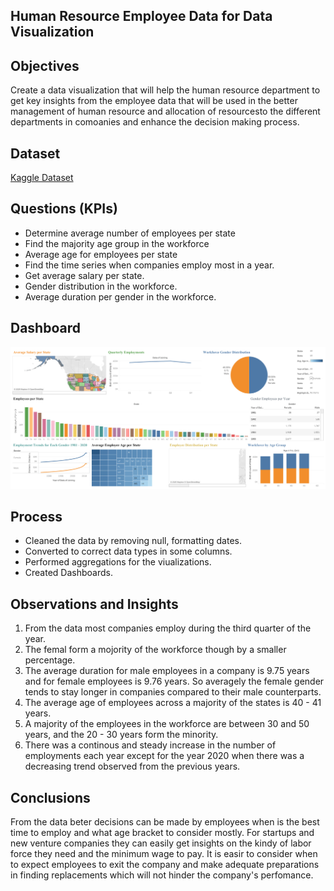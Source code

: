 ## Human Resource Employee Data for Data Visualization
## Objectives
Create a data visualization that will help the human resource department to get key insights from the employee data that will be used in the better management of human resource and allocation of resourcesto the different departments in comoanies and enhance the decision making process.
## Dataset
<a href ="https://www.kaggle.com/datasets/mexwell/data-sets-for-testing-human-resources">Kaggle Dataset</a>
## Questions (KPIs)
* Determine average number of employees per state
* Find the majority age group in the workforce
* Average age for employees per state
* Find the time series when companies employ most in a year.
* Get average salary per state.
* Gender distribution in the workforce.
* Average duration per gender in the workforce.

## Dashboard
![Human Resorce Dashboard](/dashboard/my_dashboard.png)
## Process
- Cleaned the data by removing null, formatting dates.
- Converted to correct data types in some columns.
- Performed aggregations for the viualizations.
- Created Dashboards.
## Observations and Insights
1. From the data most companies employ during the third quarter of the year.
2. The femal form a mojority of the workforce though by a smaller percentage.
3. The average duration for male employees in a company is 9.75 years and for female employees is 9.76 years. So averagely the female gender tends to stay longer in companies compared to their male counterparts.
4. The average age of employees across a majority of the states is 40 - 41 years.
5. A majority of the employees in the workforce are between 30 and 50 years, and the 20 - 30 years form the minority.
6. There was a continous and steady increase in the number of employments each year except for the year 2020 when there was a decreasing trend observed from the previous years.

## Conclusions
From the data beter decisions can be made by employees when is the best time to employ and what age bracket to consider mostly. For startups and new venture companies they can easily get insights on the kindy of labor force they need and the minimum wage to pay. It is easir to consider when to expect employees to exit the company and make adequate preparations in finding replacements which will not hinder the company's perfomance.
